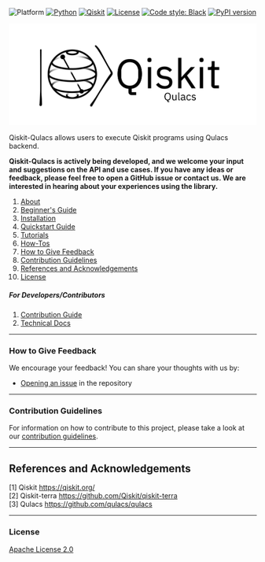 ![Platform](https://img.shields.io/badge/Platform-Linux%20%7C%20macOS%20%7C%20Windows-informational)
[![Python](https://img.shields.io/badge/Python-3.7%20%7C%203.8%20%7C%203.9%20%7C%203.10-informational)](https://www.python.org/)
[![Qiskit](https://img.shields.io/badge/Qiskit-%E2%89%A5%200.34.2-6133BD)](https://github.com/Qiskit/qiskit)
[![License](https://img.shields.io/github/license/qiskit-community/quantum-prototype-template?label=License)](https://github.com/qiskit-community/quantum-prototype-template/blob/main/LICENSE.txt)
[![Code style: Black](https://img.shields.io/badge/Code%20style-Black-000.svg)](https://github.com/psf/black)
[![PyPI version](https://badge.fury.io/py/qiskit-qulacs.svg)](https://badge.fury.io/py/qiskit-qulacs)

<!-- [![Tests](https://github.com/qiskit-community/quantum-prototype-template/actions/workflows/test_latest_versions.yml/badge.svg)](https://github.com/qiskit-community/quantum-prototype-template/actions/workflows/test_latest_versions.yml)
[![Coverage](https://coveralls.io/repos/github/qiskit-community/quantum-prototype-template/badge.svg?branch=main)](https://coveralls.io/github/qiskit-community/quantum-prototype-template?branch=main) -->

![Qiskit-Qulacs](docs/_static/images/logo_extended.png)

Qiskit-Qulacs allows users to execute Qiskit programs using Qulacs backend.

**Qiskit-Qulacs is actively being developed, and we welcome your input and suggestions on the API and use cases. If you have any ideas or feedback, please feel free to open a GitHub issue or contact us. We are interested in hearing about your experiences using the library.**



1.  [About](docs/project_overview.md)
2.  [Beginner's Guide](docs/beginners_guide.md)
3.  [Installation](INSTALL.md)
4.  [Quickstart Guide](docs/quickstart_guide.md)
5.  [Tutorials](docs/tutorials/)
6.  [How-Tos](docs/how_tos/)
8.  [How to Give Feedback](#how-to-give-feedback)
9.  [Contribution Guidelines](#contribution-guidelines)
10. [References and Acknowledgements](#references-and-acknowledgements)
11. [License](#license)

##### For Developers/Contributors

1. [Contribution Guide](CONTRIBUTING.md)
2. [Technical Docs](docs/technical_docs.md)


----------------------------------------------------------------------------------------------------

### How to Give Feedback

We encourage your feedback! You can share your thoughts with us by:
- [Opening an issue](https://github.com/Gopal-Dahale/qiskit-qulacs/issues) in the repository


----------------------------------------------------------------------------------------------------

### Contribution Guidelines

For information on how to contribute to this project, please take a look at our [contribution guidelines](CONTRIBUTING.md).


----------------------------------------------------------------------------------------------------

## References and Acknowledgements
[1] Qiskit https://qiskit.org/ \
[2] Qiskit-terra https://github.com/Qiskit/qiskit-terra \
[3] Qulacs https://github.com/qulacs/qulacs


----------------------------------------------------------------------------------------------------

### License
[Apache License 2.0](LICENSE.txt)
